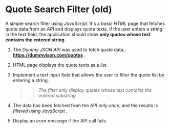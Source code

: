 # Quote Search Filter (old)
A simple search filter using _JavaScript_.
It's a _basic HTML_ page that fetches quote data from an API and displays quote texts. 
If the user enters a string in the text field, the application should show **only quotes whose text contains the entered string**.


1. The *Dummy JSON API* was used to fetch quote data.: **https://dummyjson.com/quotes** .
2. HTML page displays the quote texts as a *list*.
3. Implement a text input field that allows the user to filter the quote list by entering a string. 
   >> *The filter only display quotes whose text contains the entered substring*

4. The data has been fetched from the API *only once*, and the results is *filtered using JavaScript* .
5. Display an *error message* if the API call fails.

